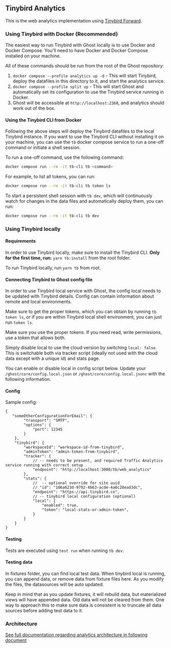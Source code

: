 ## Tinybird Analytics

This is the web analytics implementation using [Tinybird Forward](https://www.tinybird.co/docs/forward).


### Using Tinybird with Docker (Recommended)

The easiest way to run Tinybird with Ghost locally is to use Docker and Docker Compose. You'll need to have Docker and Docker Compose installed on your machine.

All of these commands should be run from the root of the Ghost repository:

1. `docker compose --profile analytics up -d` - This will start Tinybird, deploy the datafiles in this directory to it, and start the analytics service.
1. `docker compose --profile split up` - This will start Ghost and automatically set its configuration to use the Tinybird service running in Docker.
1. Ghost will be accessible at `http://localhost:2368`, and analytics should work out of the box.

#### Using the Tinybird CLI from Docker
Following the above steps will deploy the Tinybird datafiles to the local Tinybird instance. If you want to use the Tinybird CLI without installing it on your machine, you can use the `tb` docker compose service to run a one-off command or initiate a shell session.

To run a one-off command, use the following command:
```bash
docker compose run --rm -it tb-cli tb <command>
```

For example, to list all tokens, you can run:
```bash
docker compose run --rm -it tb-cli tb token ls
```

To start a persistent shell session with `tb dev`, which will continuously watch for changes in the data files and automatically deploy them, you can run:
```bash
docker compose run --rm -it tb-cli tb dev
```

### Using Tinybird locally

#### Requirements

In order to use Tinybird locally, make sure to install the Tinybird CLI.
**Only for the first time, run:** `yarn tb:install` from the root folder.

To run Tinybird locally, run `yarn tb` from root. 

#### Connecting Tinybird to Ghost config file

In order to use Tinybird local service with Ghost, the config local needs to be updated with Tinybird details.
Config can contain information about remote and local environments.

Make sure to get the proper tokens, which you can obtain by running  `tb token ls`, or if you are within Tinybird
local shell environment, you can just run `token ls`.

Make sure you use the proper tokens. If you need read, write permissions, use a token that allows both.

Simply disable local to use the cloud version by switching `local: false`. 
This is switchable both via tracker script (ideally not used with the cloud data except with a unique id) and stats page.

You can enable or disable local in config script below. Update your `/ghost/core/config.local.json` or `/ghost/core/config.local.jsonc`
with the following information.

#### Config
Sample config:
```jsonc
{
   "someOtherConfigurationForEmail": {
        "transport": "SMTP",
        "options": {
            "port": 12345
        }
    },
    "tinybird": {
        "workspaceId": "workspace-id-from-tinybird",
        "adminToken": "admin-token-from-tinybird",
        "tracker": {
            // -- needs to be present, and required Traffic Analytics service running with correct setup
            "endpoint": "http://localhost:3000/tb/web_analytics"
        },
        "stats": {
            //  -- optional override for site uuid
            // "id": "106a623d-9792-4b63-acde-4a0c28ead3dc",
            "endpoint": "https://api.tinybird.co",
            // -- tinybird local configuration (optional)
            "local": {
                "enabled": true,
                "token": "local-stats-or-admin-token",
            }
        }
    }
}
```

#### Testing

Tests are executed using `test run` when running `tb dev`.


#### Testing data

In fixtures folder, you can find local test data. When tinybird local is running, you can append data, or remove data
from fixture files here. As you modify the files, the datasources will be auto updated.

Keep in mind that as you update fixtures, it will rebuild data, but materialized views will have appended data. Old
data will not be cleared from them. One way to approach this to make sure data is consistent is to truncate all data
sources before adding test data to it.

### Architecture

[See full documentation regarding analytics architecture in following document](ARCHITECTURE.md)
